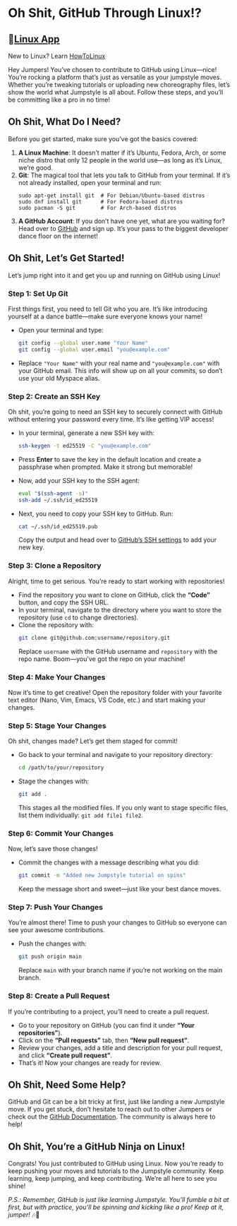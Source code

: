 # Oh Shit, GitHub Through Linux!?

## 🐧[Linux App](https://github.com/cli/cli#installation)

New to Linux? Learn [HowToLinux](HowToLinux.md)

Hey Jumpers! You’ve chosen to contribute to GitHub using Linux—nice! You’re rocking a platform that’s just as versatile as your jumpstyle moves. Whether you’re tweaking tutorials or uploading new choreography files, let’s show the world what Jumpstyle is all about. Follow these steps, and you’ll be committing like a pro in no time!

## Oh Shit, What Do I Need?

Before you get started, make sure you’ve got the basics covered:

1. **A Linux Machine**: It doesn’t matter if it’s Ubuntu, Fedora, Arch, or some niche distro that only 12 people in the world use—as long as it’s Linux, we’re good.
2. **Git**: The magical tool that lets you talk to GitHub from your terminal. If it’s not already installed, open your terminal and run:
   ```
   sudo apt-get install git  # For Debian/Ubuntu-based distros
   sudo dnf install git      # For Fedora-based distros
   sudo pacman -S git        # For Arch-based distros
   ```
3. **A GitHub Account**: If you don’t have one yet, what are you waiting for? Head over to [GitHub](https://github.com) and sign up. It’s your pass to the biggest developer dance floor on the internet!

## Oh Shit, Let’s Get Started!

Let’s jump right into it and get you up and running on GitHub using Linux!

### Step 1: Set Up Git

First things first, you need to tell Git who you are. It’s like introducing yourself at a dance battle—make sure everyone knows your name!

- Open your terminal and type:
  ```bash
  git config --global user.name "Your Name"
  git config --global user.email "you@example.com"
  ```
- Replace `"Your Name"` with your real name and `"you@example.com"` with your GitHub email. This info will show up on all your commits, so don’t use your old Myspace alias.

### Step 2: Create an SSH Key

Oh shit, you’re going to need an SSH key to securely connect with GitHub without entering your password every time. It’s like getting VIP access!

- In your terminal, generate a new SSH key with:
  ```bash
  ssh-keygen -t ed25519 -C "you@example.com"
  ```
- Press **Enter** to save the key in the default location and create a passphrase when prompted. Make it strong but memorable!

- Now, add your SSH key to the SSH agent:
  ```bash
  eval "$(ssh-agent -s)"
  ssh-add ~/.ssh/id_ed25519
  ```
  
- Next, you need to copy your SSH key to GitHub. Run:
  ```bash
  cat ~/.ssh/id_ed25519.pub
  ```
  Copy the output and head over to [GitHub’s SSH settings](https://github.com/settings/keys) to add your new key.

### Step 3: Clone a Repository

Alright, time to get serious. You’re ready to start working with repositories!

- Find the repository you want to clone on GitHub, click the **“Code”** button, and copy the SSH URL.
- In your terminal, navigate to the directory where you want to store the repository (use `cd` to change directories).
- Clone the repository with:
  ```bash
  git clone git@github.com:username/repository.git
  ```
  Replace `username` with the GitHub username and `repository` with the repo name. Boom—you’ve got the repo on your machine!

### Step 4: Make Your Changes

Now it’s time to get creative! Open the repository folder with your favorite text editor (Nano, Vim, Emacs, VS Code, etc.) and start making your changes.

### Step 5: Stage Your Changes

Oh shit, changes made? Let’s get them staged for commit!

- Go back to your terminal and navigate to your repository directory:
  ```bash
  cd /path/to/your/repository
  ```
- Stage the changes with:
  ```bash
  git add .
  ```
  This stages all the modified files. If you only want to stage specific files, list them individually: `git add file1 file2`.

### Step 6: Commit Your Changes

Now, let’s save those changes!

- Commit the changes with a message describing what you did:
  ```bash
  git commit -m "Added new Jumpstyle tutorial on spins"
  ```
  Keep the message short and sweet—just like your best dance moves.

### Step 7: Push Your Changes

You’re almost there! Time to push your changes to GitHub so everyone can see your awesome contributions.

- Push the changes with:
  ```bash
  git push origin main
  ```
  Replace `main` with your branch name if you’re not working on the main branch.

### Step 8: Create a Pull Request

If you’re contributing to a project, you’ll need to create a pull request.

- Go to your repository on GitHub (you can find it under **“Your repositories”**).
- Click on the **“Pull requests”** tab, then **“New pull request”**.
- Review your changes, add a title and description for your pull request, and click **“Create pull request”**.
- That’s it! Now your changes are ready for review.

## Oh Shit, Need Some Help?

GitHub and Git can be a bit tricky at first, just like landing a new Jumpstyle move. If you get stuck, don’t hesitate to reach out to other Jumpers or check out the [GitHub Documentation](https://docs.github.com/en). The community is always here to help!

## Oh Shit, You’re a GitHub Ninja on Linux!

Congrats! You just contributed to GitHub using Linux. Now you’re ready to keep pushing your moves and tutorials to the Jumpstyle community. Keep learning, keep jumping, and keep contributing. We’re all here to see you shine!

*P.S.: Remember, GitHub is just like learning Jumpstyle. You’ll fumble a bit at first, but with practice, you’ll be spinning and kicking like a pro! Keep at it, jumper!* 🎶🐧

